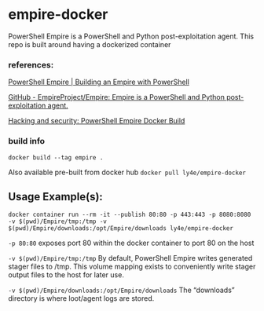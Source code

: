 # empire-docker
PowerShell Empire is a PowerShell and Python post-exploitation agent.
This repo is built around having a dockerized container

### references:
[PowerShell Empire | Building an Empire with PowerShell](http://www.powershellempire.com/)


[GitHub - EmpireProject/Empire: Empire is a PowerShell and Python post-exploitation agent.](https://github.com/EmpireProject/Empire)


[Hacking and security: PowerShell Empire Docker Build](http://hackingandsecurity.blogspot.com/2017/07/powershell-empire-docker-build.html)


### build info

`docker build --tag empire .`

Also available pre-built from docker hub `docker pull ly4e/empire-docker`

## Usage Example(s):

```
docker container run --rm -it --publish 80:80 -p 443:443 -p 8080:8080 -v $(pwd)/Empire/tmp:/tmp -v $(pwd)/Empire/downloads:/opt/Empire/downloads ly4e/empire-docker
```

`-p 80:80` exposes port 80 within the docker container to port 80 on the host

`-v $(pwd)/Empire/tmp:/tmp` By default, PowerShell Empire writes generated stager files to /tmp. This volume mapping exists to conveniently write stager output files to the host for later use.

`-v $(pwd)/Empire/downloads:/opt/Empire/downloads` The “downloads” directory is where loot/agent logs are stored.
